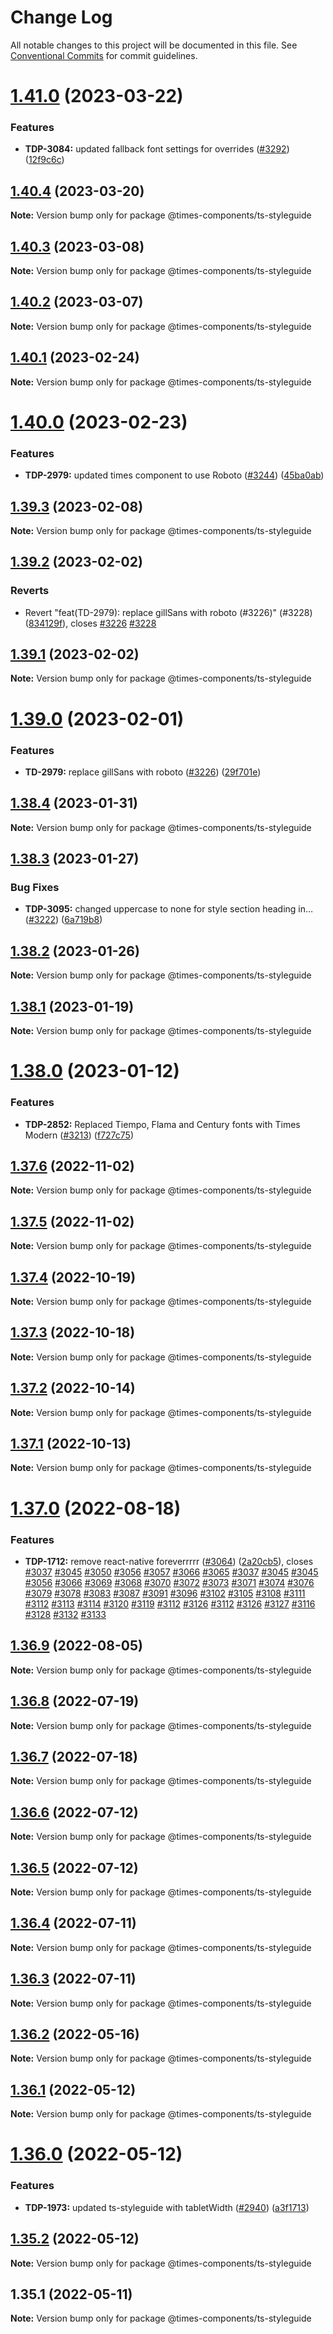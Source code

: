 # Change Log

All notable changes to this project will be documented in this file.
See [Conventional Commits](https://conventionalcommits.org) for commit guidelines.

# [1.41.0](https://github.com/newsuk/times-components/compare/@times-components/ts-styleguide@1.40.4...@times-components/ts-styleguide@1.41.0) (2023-03-22)


### Features

* **TDP-3084:** updated fallback font settings for overrides ([#3292](https://github.com/newsuk/times-components/issues/3292)) ([12f9c6c](https://github.com/newsuk/times-components/commit/12f9c6c06fdfaf52b7b28bbcc2bbeb8b39d29d57))





## [1.40.4](https://github.com/newsuk/times-components/compare/@times-components/ts-styleguide@1.40.3...@times-components/ts-styleguide@1.40.4) (2023-03-20)

**Note:** Version bump only for package @times-components/ts-styleguide





## [1.40.3](https://github.com/newsuk/times-components/compare/@times-components/ts-styleguide@1.40.2...@times-components/ts-styleguide@1.40.3) (2023-03-08)

**Note:** Version bump only for package @times-components/ts-styleguide





## [1.40.2](https://github.com/newsuk/times-components/compare/@times-components/ts-styleguide@1.40.1...@times-components/ts-styleguide@1.40.2) (2023-03-07)

**Note:** Version bump only for package @times-components/ts-styleguide





## [1.40.1](https://github.com/newsuk/times-components/compare/@times-components/ts-styleguide@1.40.0...@times-components/ts-styleguide@1.40.1) (2023-02-24)

**Note:** Version bump only for package @times-components/ts-styleguide





# [1.40.0](https://github.com/newsuk/times-components/compare/@times-components/ts-styleguide@1.39.3...@times-components/ts-styleguide@1.40.0) (2023-02-23)


### Features

* **TDP-2979:** updated times component to use Roboto ([#3244](https://github.com/newsuk/times-components/issues/3244)) ([45ba0ab](https://github.com/newsuk/times-components/commit/45ba0aba96f65670b4f24913398000667fc1f316))





## [1.39.3](https://github.com/newsuk/times-components/compare/@times-components/ts-styleguide@1.39.2...@times-components/ts-styleguide@1.39.3) (2023-02-08)

**Note:** Version bump only for package @times-components/ts-styleguide





## [1.39.2](https://github.com/newsuk/times-components/compare/@times-components/ts-styleguide@1.39.1...@times-components/ts-styleguide@1.39.2) (2023-02-02)


### Reverts

* Revert "feat(TD-2979): replace gillSans with roboto (#3226)" (#3228) ([834129f](https://github.com/newsuk/times-components/commit/834129f471197d50b1446a460e383910444aba15)), closes [#3226](https://github.com/newsuk/times-components/issues/3226) [#3228](https://github.com/newsuk/times-components/issues/3228)





## [1.39.1](https://github.com/newsuk/times-components/compare/@times-components/ts-styleguide@1.39.0...@times-components/ts-styleguide@1.39.1) (2023-02-02)

**Note:** Version bump only for package @times-components/ts-styleguide





# [1.39.0](https://github.com/newsuk/times-components/compare/@times-components/ts-styleguide@1.38.4...@times-components/ts-styleguide@1.39.0) (2023-02-01)


### Features

* **TD-2979:** replace gillSans with roboto ([#3226](https://github.com/newsuk/times-components/issues/3226)) ([29f701e](https://github.com/newsuk/times-components/commit/29f701ea96c7e06767c23e01496f343b6d7a7db1))





## [1.38.4](https://github.com/newsuk/times-components/compare/@times-components/ts-styleguide@1.38.3...@times-components/ts-styleguide@1.38.4) (2023-01-31)

**Note:** Version bump only for package @times-components/ts-styleguide





## [1.38.3](https://github.com/newsuk/times-components/compare/@times-components/ts-styleguide@1.38.2...@times-components/ts-styleguide@1.38.3) (2023-01-27)


### Bug Fixes

* **TDP-3095:** changed uppercase to none for style section heading in… ([#3222](https://github.com/newsuk/times-components/issues/3222)) ([6a719b8](https://github.com/newsuk/times-components/commit/6a719b8f2fd5fea63b7fa62b49bbfa83aafb0e30))





## [1.38.2](https://github.com/newsuk/times-components/compare/@times-components/ts-styleguide@1.38.1...@times-components/ts-styleguide@1.38.2) (2023-01-26)

**Note:** Version bump only for package @times-components/ts-styleguide





## [1.38.1](https://github.com/newsuk/times-components/compare/@times-components/ts-styleguide@1.38.0...@times-components/ts-styleguide@1.38.1) (2023-01-19)

**Note:** Version bump only for package @times-components/ts-styleguide





# [1.38.0](https://github.com/newsuk/times-components/compare/@times-components/ts-styleguide@1.37.6...@times-components/ts-styleguide@1.38.0) (2023-01-12)


### Features

* **TDP-2852:** Replaced Tiempo, Flama and Century fonts with Times Modern ([#3213](https://github.com/newsuk/times-components/issues/3213)) ([f727c75](https://github.com/newsuk/times-components/commit/f727c75fa0fea754b341205966de7c5ae1fc2240))





## [1.37.6](https://github.com/newsuk/times-components/compare/@times-components/ts-styleguide@1.37.5...@times-components/ts-styleguide@1.37.6) (2022-11-02)

**Note:** Version bump only for package @times-components/ts-styleguide





## [1.37.5](https://github.com/newsuk/times-components/compare/@times-components/ts-styleguide@1.37.4...@times-components/ts-styleguide@1.37.5) (2022-11-02)

**Note:** Version bump only for package @times-components/ts-styleguide





## [1.37.4](https://github.com/newsuk/times-components/compare/@times-components/ts-styleguide@1.37.3...@times-components/ts-styleguide@1.37.4) (2022-10-19)

**Note:** Version bump only for package @times-components/ts-styleguide





## [1.37.3](https://github.com/newsuk/times-components/compare/@times-components/ts-styleguide@1.37.2...@times-components/ts-styleguide@1.37.3) (2022-10-18)

**Note:** Version bump only for package @times-components/ts-styleguide





## [1.37.2](https://github.com/newsuk/times-components/compare/@times-components/ts-styleguide@1.37.1...@times-components/ts-styleguide@1.37.2) (2022-10-14)

**Note:** Version bump only for package @times-components/ts-styleguide





## [1.37.1](https://github.com/newsuk/times-components/compare/@times-components/ts-styleguide@1.37.0...@times-components/ts-styleguide@1.37.1) (2022-10-13)

**Note:** Version bump only for package @times-components/ts-styleguide





# [1.37.0](https://github.com/newsuk/times-components/compare/@times-components/ts-styleguide@1.36.9...@times-components/ts-styleguide@1.37.0) (2022-08-18)


### Features

* **TDP-1712:** remove react-native foreverrrrr ([#3064](https://github.com/newsuk/times-components/issues/3064)) ([2a20cb5](https://github.com/newsuk/times-components/commit/2a20cb5abc10a4e7ca2d62487967f8fcf4eccb62)), closes [#3037](https://github.com/newsuk/times-components/issues/3037) [#3045](https://github.com/newsuk/times-components/issues/3045) [#3050](https://github.com/newsuk/times-components/issues/3050) [#3056](https://github.com/newsuk/times-components/issues/3056) [#3057](https://github.com/newsuk/times-components/issues/3057) [#3066](https://github.com/newsuk/times-components/issues/3066) [#3065](https://github.com/newsuk/times-components/issues/3065) [#3037](https://github.com/newsuk/times-components/issues/3037) [#3045](https://github.com/newsuk/times-components/issues/3045) [#3045](https://github.com/newsuk/times-components/issues/3045) [#3056](https://github.com/newsuk/times-components/issues/3056) [#3066](https://github.com/newsuk/times-components/issues/3066) [#3069](https://github.com/newsuk/times-components/issues/3069) [#3068](https://github.com/newsuk/times-components/issues/3068) [#3070](https://github.com/newsuk/times-components/issues/3070) [#3072](https://github.com/newsuk/times-components/issues/3072) [#3073](https://github.com/newsuk/times-components/issues/3073) [#3071](https://github.com/newsuk/times-components/issues/3071) [#3074](https://github.com/newsuk/times-components/issues/3074) [#3076](https://github.com/newsuk/times-components/issues/3076) [#3079](https://github.com/newsuk/times-components/issues/3079) [#3078](https://github.com/newsuk/times-components/issues/3078) [#3083](https://github.com/newsuk/times-components/issues/3083) [#3087](https://github.com/newsuk/times-components/issues/3087) [#3091](https://github.com/newsuk/times-components/issues/3091) [#3096](https://github.com/newsuk/times-components/issues/3096) [#3102](https://github.com/newsuk/times-components/issues/3102) [#3105](https://github.com/newsuk/times-components/issues/3105) [#3108](https://github.com/newsuk/times-components/issues/3108) [#3111](https://github.com/newsuk/times-components/issues/3111) [#3112](https://github.com/newsuk/times-components/issues/3112) [#3113](https://github.com/newsuk/times-components/issues/3113) [#3114](https://github.com/newsuk/times-components/issues/3114) [#3120](https://github.com/newsuk/times-components/issues/3120) [#3119](https://github.com/newsuk/times-components/issues/3119) [#3112](https://github.com/newsuk/times-components/issues/3112) [#3126](https://github.com/newsuk/times-components/issues/3126) [#3112](https://github.com/newsuk/times-components/issues/3112) [#3126](https://github.com/newsuk/times-components/issues/3126) [#3127](https://github.com/newsuk/times-components/issues/3127) [#3116](https://github.com/newsuk/times-components/issues/3116) [#3128](https://github.com/newsuk/times-components/issues/3128) [#3132](https://github.com/newsuk/times-components/issues/3132) [#3133](https://github.com/newsuk/times-components/issues/3133)





## [1.36.9](https://github.com/newsuk/times-components/compare/@times-components/ts-styleguide@1.36.8...@times-components/ts-styleguide@1.36.9) (2022-08-05)

**Note:** Version bump only for package @times-components/ts-styleguide





## [1.36.8](https://github.com/newsuk/times-components/compare/@times-components/ts-styleguide@1.36.7...@times-components/ts-styleguide@1.36.8) (2022-07-19)

**Note:** Version bump only for package @times-components/ts-styleguide





## [1.36.7](https://github.com/newsuk/times-components/compare/@times-components/ts-styleguide@1.36.6...@times-components/ts-styleguide@1.36.7) (2022-07-18)

**Note:** Version bump only for package @times-components/ts-styleguide





## [1.36.6](https://github.com/newsuk/times-components/compare/@times-components/ts-styleguide@1.36.5...@times-components/ts-styleguide@1.36.6) (2022-07-12)

**Note:** Version bump only for package @times-components/ts-styleguide





## [1.36.5](https://github.com/newsuk/times-components/compare/@times-components/ts-styleguide@1.36.4...@times-components/ts-styleguide@1.36.5) (2022-07-12)

**Note:** Version bump only for package @times-components/ts-styleguide





## [1.36.4](https://github.com/newsuk/times-components/compare/@times-components/ts-styleguide@1.36.3...@times-components/ts-styleguide@1.36.4) (2022-07-11)

**Note:** Version bump only for package @times-components/ts-styleguide





## [1.36.3](https://github.com/newsuk/times-components/compare/@times-components/ts-styleguide@1.36.2...@times-components/ts-styleguide@1.36.3) (2022-07-11)

**Note:** Version bump only for package @times-components/ts-styleguide





## [1.36.2](https://github.com/newsuk/times-components/compare/@times-components/ts-styleguide@1.36.1...@times-components/ts-styleguide@1.36.2) (2022-05-16)

**Note:** Version bump only for package @times-components/ts-styleguide





## [1.36.1](https://github.com/newsuk/times-components/compare/@times-components/ts-styleguide@1.36.0...@times-components/ts-styleguide@1.36.1) (2022-05-12)

**Note:** Version bump only for package @times-components/ts-styleguide





# [1.36.0](https://github.com/newsuk/times-components/compare/@times-components/ts-styleguide@1.35.2...@times-components/ts-styleguide@1.36.0) (2022-05-12)


### Features

* **TDP-1973:** updated ts-styleguide with tabletWidth ([#2940](https://github.com/newsuk/times-components/issues/2940)) ([a3f1713](https://github.com/newsuk/times-components/commit/a3f17136f3a1a265d2deb3d667d7b42d9b209465))





## [1.35.2](https://github.com/newsuk/times-components/compare/@times-components/ts-styleguide@1.35.1...@times-components/ts-styleguide@1.35.2) (2022-05-12)

**Note:** Version bump only for package @times-components/ts-styleguide





## 1.35.1 (2022-05-11)

**Note:** Version bump only for package @times-components/ts-styleguide
